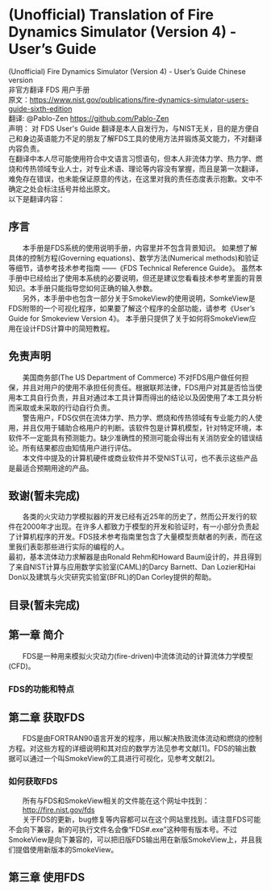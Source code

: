 # (Unofficial) Translation of Fire Dynamics Simulator (Version 4) - User’s Guide  
(Unofficial) Fire Dynamics Simulator (Version 4) - User’s Guide Chinese version  
非官方翻译 FDS 用户手册  
原文：https://www.nist.gov/publications/fire-dynamics-simulator-users-guide-sixth-edition  
翻译: @Pablo-Zen https://github.com/Pablo-Zen  
声明：
对 FDS User's Guide 翻译是本人自发行为，与NIST无关，目的是方便自己和身边英语能力不足的朋友了解FDS工具的使用方法并锻炼英文能力，不对翻译内容负责。  
在翻译中本人尽可能使用符合中文语言习惯语句，但本人非流体力学、热力学、燃烧和传热领域专业人士，对专业术语、理论等内容没有掌握，而且是第一次翻译，难免存在错误，也未能保证原意的传达，在这里对我的责任态度表示抱歉。文中不确定之处会标注括号并给出原文。  
以下是翻译内容：
## 序言  

&emsp;&emsp;本手册是FDS系统的使用说明手册，内容里并不包含背景知识。
如果想了解具体的控制方程(Governing equations)、数学方法(Numerical methods)和验证等细节，请参考技术参考指南 ——《FDS Technical Reference Guide》。
虽然本手册中已经给出了使用本系统的必要说明，但还是建议您看看技术参考里面的背景知识。本手册只能指导您如何正确的输入参数。  
&emsp;&emsp;另外，本手册中也包含一部分关于SmokeView的使用说明，SomkeView是FDS附带的一个可视化程序，如果要了解这个程序的全部功能，请参考《User’s Guide for Smokeview Version 4》。
本手册只提供了关于如何将SmokeView应用在设计FDS计算中的简短教程。

## 免责声明
&emsp;&emsp;美国商务部(The US Department of Commerce) 不对FDS用户做任何担保，并且对用户的使用不承担任何责任。根据联邦法律，FDS用户对其是否恰当使用本工具自行负责，并且对通过本工具计算而得出的结论以及因使用了本工具分析而采取或未采取的行动自行负责。  
&emsp;&emsp;警告用户，FDS仅供在流体力学、热力学、燃烧和传热领域有专业能力的人使用，并且仅用于辅助合格用户的判断。该软件包是计算机模型，针对特定环境，本软件不一定能具有预测能力。缺少准确性的预测可能会得出有关消防安全的错误结论。所有结果都应由知情用户进行评估。  
&emsp;&emsp;本文件中提及的计算机硬件或商业软件并不受NIST认可，也不表示这些产品是最适合预期用途的产品。

## 致谢(暂未完成)

&emsp;&emsp;各类的火灾动力学模拟器的开发已经有近25年的历史了，然而公开发行的软件在2000年才出现。在许多人都致力于模型的开发和验证时，有一小部分负责起了计算机程序的开发。FDS技术参考指南里包含了大量模型贡献者的列表，而在这里我们表彰那些进行实际的编程的人。  
最初，基本流体动力求解器是由Ronald Rehm和Howard Baum设计的，并且得到了来自NIST计算与应用数学实验室(CAML)的Darcy Barnett、Dan Lozier和Hai Don以及建筑与火灾研究实验室(BFRL)的Dan Corley提供的帮助。

## 目录(暂未完成)
<!--todo 待生成目录 -->

## 第一章 简介
&emsp;&emsp;FDS是一种用来模拟火灾动力(fire-driven)中流体流动的计算流体力学模型(CFD)。
### FDS的功能和特点
## 第二章 获取FDS
&emsp;&emsp;FDS是由FORTRAN90语言开发的程序，用以解决热致流体流动和燃烧的控制方程。对这些方程的详细说明和其对应的数学方法见参考文献[1]。FDS的输出数据可以通过一个叫SmokeView的工具进行可视化，见参考文献[2]。
### 如何获取FDS
&emsp;&emsp;所有与FDS和SmokeView相关的文件能在这个网址中找到：  
&emsp;&emsp;http://fire.nist.gov/fds  
&emsp;&emsp;关于FDS的更新，bug修复等内容都可以在这个网站里找到。请注意FDS可能不会向下兼容，新的可执行文件名会像“FDS#.exe”这种带有版本号。不过SmokeView是向下兼容的，可以把旧版FDS输出用在新版SmokeView上，并且我们提倡使用新版本的SmokeView。  

## 第三章 使用FDS
